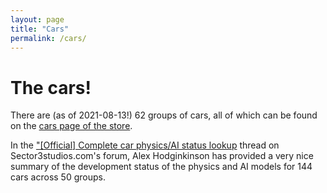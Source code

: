 ```yaml
---
layout: page
title: "Cars"
permalink: /cars/
---
```


# The cars!
There are (as of 2021-08-13!) 62 groups of cars, all of which can be found on the [cars page of the store](https://game.raceroom.com/store/cars/#undefined).

In the ["[Official] Complete car physics/AI status lookup](https://forum.sector3studios.com/index.php?threads/official-complete-car-physics-ai-status-lookup-updated-24-06-2021.15151/) thread on Sector3studios.com's forum, Alex Hodginkinson has provided a very nice summary of the development status of the physics and AI models for 144 cars across 50 groups.
